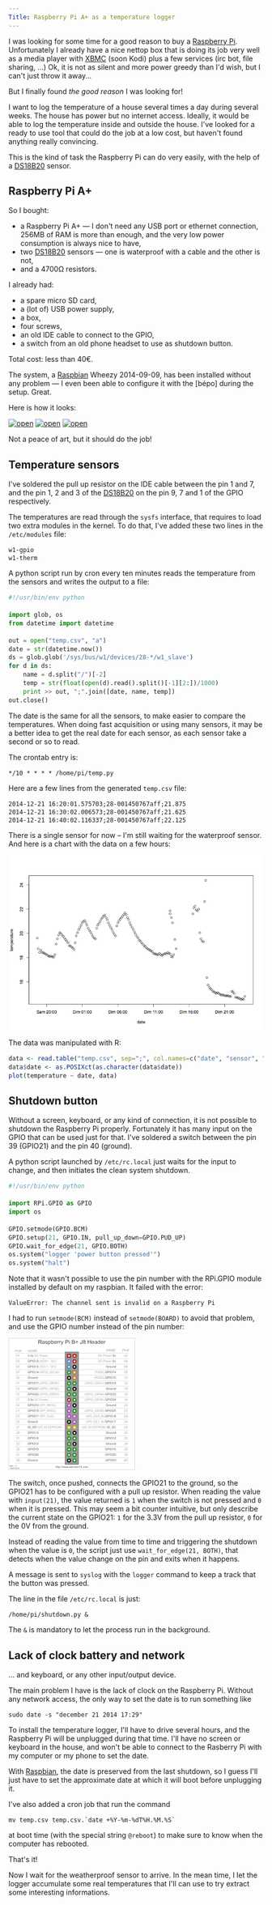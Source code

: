 ```yaml
---
Title: Raspberry Pi A+ as a temperature logger
---
```


I was looking for some time for a good reason to buy a [Raspberry Pi]. Unfortunately
I already have a nice nettop box that is doing its job very well as a media player
with [XBMC] (soon Kodi) plus a few services (irc bot, file sharing, …)
Ok, it is not as silent and more power greedy than I'd wish, but I can't just
throw it away…

But I finally found _the good reason_ I was looking for!

I want to log the temperature of a house several times a day during several weeks.
The house has power but no internet access. Ideally, it would be able to log the
temperature inside and outside the house. I've looked for a ready to use tool
that could do the job at a low cost, but haven't found anything really convincing.

This is the kind of task the Raspberry Pi can do very easily,
with the help of a [DS18B20] sensor.

## Raspberry Pi A+

So I bought:

* a Raspberry Pi A+ — I don't need any USB port or ethernet connection,
256MB of RAM is more than enough, and the very low power consumption is
always nice to have,
* two [DS18B20] sensors — one is waterproof with a cable and the other is not,
* and a 4700Ω resistors.

I already had:

* a spare micro SD card,
* a (lot of) USB power supply,
* a box,
* four screws,
* an old IDE cable to connect to the GPIO,
* a switch from an old phone headset to use as shutdown button.

Total cost: less than 40€.

The system, a [Raspbian] Wheezy 2014-09-09, has been installed without any problem
— I even been able to configure it with the [bépo] during the setup. Great.

Here is how it looks:

[![open](https://farm9.staticflickr.com/8597/15902472707_2ba3e26b76_n.jpg)](https://flic.kr/p/qefk6V)
[![open](https://farm8.staticflickr.com/7520/15465912444_9048f667aa_n.jpg)](https://flic.kr/p/pyEQWQ)
[![open](https://farm8.staticflickr.com/7472/15902126539_3f640b6350_n.jpg)](https://flic.kr/p/qedycv)

Not a peace of art, but it should do the job!

## Temperature sensors

I've soldered the pull up resistor on the IDE cable between the pin 1 and 7,
and the pin 1, 2 and 3 of the [DS18B20] on the pin 9, 7 and 1 of the GPIO respectively.

The temperatures are read through the `sysfs` interface, that requires to load
two extra modules in the kernel. To do that, I've added these two lines in the
`/etc/modules` file:

~~~
w1-gpio
w1-therm
~~~

A python script run by cron every ten minutes reads the temperature from the
sensors and writes the output to a file:

~~~python
#!/usr/bin/env python

import glob, os
from datetime import datetime

out = open("temp.csv", "a")
date = str(datetime.now())
ds = glob.glob('/sys/bus/w1/devices/28-*/w1_slave')
for d in ds:
    name = d.split("/")[-2]
    temp = str(float(open(d).read().split()[-1][2:])/1000)
    print >> out, ";".join([date, name, temp])
out.close()
~~~

The date is the same for all the sensors, to make easier to compare the temperatures.
When doing fast acquisition or using many sensors, it may be a better idea to get
the real date for each sensor, as each sensor take a second or so to read.

The crontab entry is:

    */10 * * * * /home/pi/temp.py

Here are a few lines from the generated `temp.csv` file:

~~~
2014-12-21 16:20:01.575703;28-001450767aff;21.875
2014-12-21 16:30:02.006573;28-001450767aff;21.625
2014-12-21 16:40:02.116337;28-001450767aff;22.125
~~~

There is a single sensor for now – I'm still waiting for the waterproof sensor. And
here is a chart with the data on a few hours:

![Temperatures](images/RPi-temperatures.png)

The data was manipulated with R:

~~~R
data <- read.table("temp.csv", sep=";", col.names=c("date", "sensor", "temperature"))
data$date <- as.POSIXct(as.character(data$date))
plot(temperature ~ date, data)
~~~

## Shutdown button

Without a screen, keyboard, or any kind of connection, it is not possible
to shutdown the Raspberry Pi properly. Fortunately it has many input on the GPIO
that can be used just for that. I've soldered a switch between the pin 39 (GPIO21)
and the pin 40 (ground).

A python script launched by `/etc/rc.local` just waits for the input to change, and
then initiates the clean system shutdown.

~~~python
#!/usr/bin/env python

import RPi.GPIO as GPIO
import os

GPIO.setmode(GPIO.BCM)
GPIO.setup(21, GPIO.IN, pull_up_down=GPIO.PUD_UP)
GPIO.wait_for_edge(21, GPIO.BOTH)
os.system("logger 'power button pressed'")
os.system("halt")
~~~

Note that it wasn't possible to use the pin number with the RPi.GPIO module
installed by default on my raspbian. It failed with the error:

    ValueError: The channel sent is invalid on a Raspberry Pi

I had to run `setmode(BCM)` instead of `setmode(BOARD)` to
avoid that problem, and use the GPIO number instead of the pin number:

[![Raspberry Pi A+/B+ GPIO](images/GPIO-200px.png)](http://www.element14.com/community/servlet/JiveServlet/previewBody/68203-102-6-294412/GPIO.png)

The switch, once pushed, connects the GPIO21 to the ground, so the GPIO21
has to be configured with a pull up resistor. When reading the value with
`input(21)`, the value returned is `1` when the switch is not pressed and `0`
when it is pressed. This may seem a bit counter intuitive, but only describe
the current state on the GPIO21: `1` for the 3.3V from the pull up resistor,
`0` for the 0V from the ground.

Instead of reading the value from time to time and triggering the shutdown when
the value is `0`, the script just use `wait_for_edge(21, BOTH)`, that detects when the
value change on the pin and exits when it happens.

A message is sent to `syslog` with the `logger` command to keep a track that the
button was pressed.

The line in the file `/etc/rc.local` is just:

    /home/pi/shutdown.py &

The `&` is mandatory to let the process run in the background.

## Lack of clock battery and network

… and keyboard, or any other input/output device.

The main problem I have is the lack of clock on the Raspberry Pi. Without any
network access, the only way to set the date is to run something like

    sudo date -s "december 21 2014 17:29"

To install the temperature logger, I'll have to drive several hours, and the
Raspberry Pi will be unplugged during that time. I'll have no screen or keyboard
in the house, and won't be able to connect to the Rasberry Pi with my computer
or my phone to set the date.

With [Raspbian], the date is preserved from the last shutdown, so I guess I'll
just have to set the approximate date at which it will boot before unplugging
it.

I've also added a cron job that run the command

    mv temp.csv temp.csv.`date +%Y-%m-%dT%H.%M.%S`

at boot time (with the special string `@reboot`) to make sure to know when the
computer has rebooted.

That's it!

Now I wait for the weatherproof sensor to arrive. In the mean time, I let the logger
accumulate some real temperatures that I'll can use to try extract some interesting
informations.


[Raspberry Pi]: http://www.raspberrypi.org/products/
[XBMC]: http://kodi.tv/
[DS18B20]: https://learn.adafruit.com/adafruits-raspberry-pi-lesson-11-ds18b20-temperature-sensing?view=all
[Raspbian]: http://www.raspbian.org/
